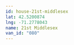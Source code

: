 ```yaml
---
id: house-21st-middlesex
lat: 42.5200874
lng: -71.2778043
name: 21st Middlesex
van_id: "080"
---
```

